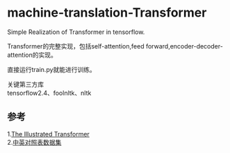 # machine-translation-Transformer
Simple Realization of Transformer in tensorflow.

Transformer的完整实现，包括self-attention,feed forward,encoder-decoder-attention的实现。  

直接运行train.py就能进行训练。  

关键第三方库  
tensorflow2.4、foolnltk、nltk

参考  
-
1.[The Illustrated Transformer](http://jalammar.github.io/illustrated-transformer/)  
2.[中英对照表数据集](https://momodel.cn/explore/5d37061e1afd94769b5f26fc?type=dataset0) 
